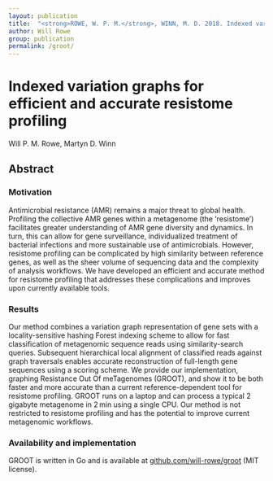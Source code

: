 ```yaml
---
layout: publication
title:  "<strong>ROWE, W. P. M.</strong>, WINN, M. D. 2018. Indexed variation graphs for efficient and accurate resistome profiling. Bioinformatics bty387"
author: Will Rowe
group: publication
permalink: /groot/
---
```


# Indexed variation graphs for efficient and accurate resistome profiling

Will P. M. Rowe, Martyn D. Winn

## Abstract

### Motivation
Antimicrobial resistance (AMR) remains a major threat to global health. Profiling the collective AMR genes within a metagenome (the ‘resistome’) facilitates greater understanding of AMR gene diversity and dynamics. In turn, this can allow for gene surveillance, individualized treatment of bacterial infections and more sustainable use of antimicrobials. However, resistome profiling can be complicated by high similarity between reference genes, as well as the sheer volume of sequencing data and the complexity of analysis workflows. We have developed an efficient and accurate method for resistome profiling that addresses these complications and improves upon currently available tools.

### Results
Our method combines a variation graph representation of gene sets with a locality-sensitive hashing Forest indexing scheme to allow for fast classification of metagenomic sequence reads using similarity-search queries. Subsequent hierarchical local alignment of classified reads against graph traversals enables accurate reconstruction of full-length gene sequences using a scoring scheme. We provide our implementation, graphing Resistance Out Of meTagenomes (GROOT), and show it to be both faster and more accurate than a current reference-dependent tool for resistome profiling. GROOT runs on a laptop and can process a typical 2 gigabyte metagenome in 2 min using a single CPU. Our method is not restricted to resistome profiling and has the potential to improve current metagenomic workflows.

### Availability and implementation
GROOT is written in Go and is available at [github.com/will-rowe/groot](https://github.com/will-rowe/groot) (MIT license).
